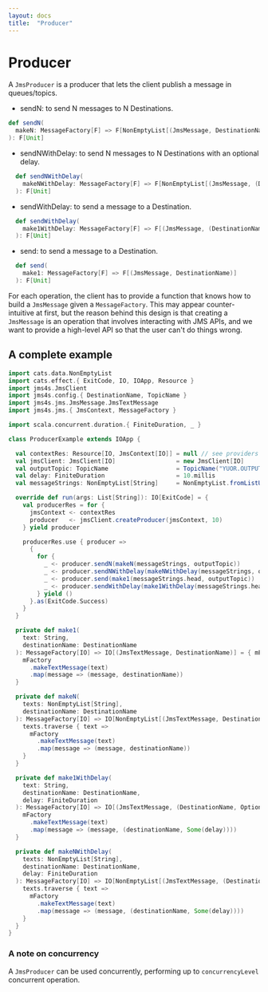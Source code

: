 ```yaml
---
layout: docs
title:  "Producer"
---
```


# Producer

A `JmsProducer` is a producer that lets the client publish a message in queues/topics.

- sendN: to send N messages to N Destinations.
```scala
def sendN(
  makeN: MessageFactory[F] => F[NonEmptyList[(JmsMessage, DestinationName)]]
): F[Unit]
```

- sendNWithDelay: to send N messages to N Destinations with an optional delay.
```scala
  def sendNWithDelay(
    makeNWithDelay: MessageFactory[F] => F[NonEmptyList[(JmsMessage, (DestinationName, Option[FiniteDuration]))]]
  ): F[Unit]
```

- sendWithDelay: to send a message to a Destination.
```scala
  def sendWithDelay(
    make1WithDelay: MessageFactory[F] => F[(JmsMessage, (DestinationName, Option[FiniteDuration]))]
  ): F[Unit]
```
- send: to send a message to a Destination.
```scala
  def send(
    make1: MessageFactory[F] => F[(JmsMessage, DestinationName)]
  ): F[Unit]
```

For each operation, the client has to provide a function that knows how to build a `JmsMessage` given a `MessageFactory`.
This may appear counter-intuitive at first, but the reason behind this design is that creating a `JmsMessage` is an operation that involves interacting with JMS APIs, and we want to provide a high-level API so that the user can't do things wrong.

## A complete example

```scala mdoc
import cats.data.NonEmptyList
import cats.effect.{ ExitCode, IO, IOApp, Resource }
import jms4s.JmsClient
import jms4s.config.{ DestinationName, TopicName }
import jms4s.jms.JmsMessage.JmsTextMessage
import jms4s.jms.{ JmsContext, MessageFactory }

import scala.concurrent.duration.{ FiniteDuration, _ }

class ProducerExample extends IOApp {

  val contextRes: Resource[IO, JmsContext[IO]] = null // see providers section!
  val jmsClient: JmsClient[IO]                 = new JmsClient[IO]
  val outputTopic: TopicName                   = TopicName("YUOR.OUTPUT.TOPIC")
  val delay: FiniteDuration                    = 10.millis
  val messageStrings: NonEmptyList[String]     = NonEmptyList.fromListUnsafe((0 until 10).map(i => s"$i").toList)

  override def run(args: List[String]): IO[ExitCode] = {
    val producerRes = for {
      jmsContext <- contextRes
      producer   <- jmsClient.createProducer(jmsContext, 10)
    } yield producer

    producerRes.use { producer =>
      {
        for {
          _ <- producer.sendN(makeN(messageStrings, outputTopic))
          _ <- producer.sendNWithDelay(makeNWithDelay(messageStrings, outputTopic, delay))
          _ <- producer.send(make1(messageStrings.head, outputTopic))
          _ <- producer.sendWithDelay(make1WithDelay(messageStrings.head, outputTopic, delay))
        } yield ()
      }.as(ExitCode.Success)
    }
  }

  private def make1(
    text: String,
    destinationName: DestinationName
  ): MessageFactory[IO] => IO[(JmsTextMessage, DestinationName)] = { mFactory =>
    mFactory
      .makeTextMessage(text)
      .map(message => (message, destinationName))
  }

  private def makeN(
    texts: NonEmptyList[String],
    destinationName: DestinationName
  ): MessageFactory[IO] => IO[NonEmptyList[(JmsTextMessage, DestinationName)]] = { mFactory =>
    texts.traverse { text =>
      mFactory
        .makeTextMessage(text)
        .map(message => (message, destinationName))
    }
  }

  private def make1WithDelay(
    text: String,
    destinationName: DestinationName,
    delay: FiniteDuration
  ): MessageFactory[IO] => IO[(JmsTextMessage, (DestinationName, Option[FiniteDuration]))] = { mFactory =>
    mFactory
      .makeTextMessage(text)
      .map(message => (message, (destinationName, Some(delay))))
  }

  private def makeNWithDelay(
    texts: NonEmptyList[String],
    destinationName: DestinationName,
    delay: FiniteDuration
  ): MessageFactory[IO] => IO[NonEmptyList[(JmsTextMessage, (DestinationName, Option[FiniteDuration]))]] = { mFactory =>
    texts.traverse { text =>
      mFactory
        .makeTextMessage(text)
        .map(message => (message, (destinationName, Some(delay))))
    }
  }
}

```

### A note on concurrency

A `JmsProducer` can be used concurrently, performing up to `concurrencyLevel` concurrent operation.
